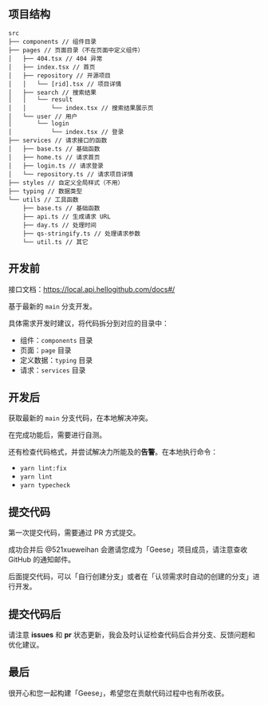 ## 项目结构

```
src
├── components // 组件目录
├── pages // 页面目录（不在页面中定义组件）
│   ├── 404.tsx // 404 异常
│   ├── index.tsx // 首页
│   ├── repository // 开源项目
│   │   └── [rid].tsx // 项目详情
│   ├── search // 搜索结果
│   │   └── result
│   │       └── index.tsx // 搜索结果展示页
│   └── user // 用户
│       └── login
│           └── index.tsx // 登录
├── services // 请求接口的函数
│   ├── base.ts // 基础函数
│   ├── home.ts // 请求首页
│   ├── login.ts // 请求登录
│   └── repository.ts // 请求项目详情
├── styles // 自定义全局样式（不用）
├── typing // 数据类型
└── utils // 工具函数
    ├── base.ts // 基础函数
    ├── api.ts // 生成请求 URL
    ├── day.ts // 处理时间
    ├── qs-stringify.ts // 处理请求参数
    └── util.ts // 其它
```

## 开发前

接口文档：https://local.api.hellogithub.com/docs#/

基于最新的 `main` 分支开发。

具体需求开发时建议，将代码拆分到对应的目录中：

- 组件：`components` 目录
- 页面：`page` 目录
- 定义数据：`typing` 目录
- 请求：`services` 目录

## 开发后

获取最新的 `main` 分支代码，在本地解决冲突。

在完成功能后，需要进行自测。

还有检查代码格式，并尝试解决力所能及的**告警**。在本地执行命令：

- `yarn lint:fix`
- `yarn lint`
- `yarn typecheck`

## 提交代码

第一次提交代码，需要通过 PR 方式提交。

成功合并后 @521xueweihan 会邀请您成为「Geese」项目成员，请注意查收 GitHub 的通知邮件。

后面提交代码，可以「自行创建分支」或者在「认领需求时自动的创建的分支」进行开发。

## 提交代码后

请注意 **issues** 和 **pr** 状态更新，我会及时认证检查代码后合并分支、反馈问题和优化建议。

## 最后

很开心和您一起构建「Geese」，希望您在贡献代码过程中也有所收获。
